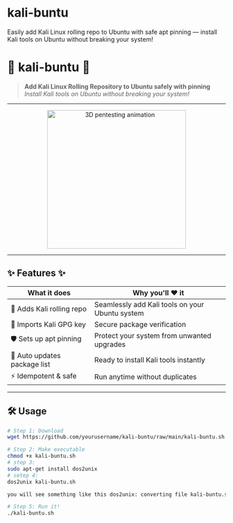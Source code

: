 # kali-buntu
Easily add Kali Linux rolling repo to Ubuntu with safe apt pinning — install Kali tools on Ubuntu without breaking your system!
# 🚀 **kali-buntu** 🚀

> **Add Kali Linux Rolling Repository to Ubuntu safely with pinning**  
> _Install Kali tools on Ubuntu without breaking your system!_

---

<p align="center">
  <img src="https://cdn.dribbble.com/users/1186264/screenshots/6156727/dribbble_pentesting_3d.gif" alt="3D pentesting animation" width="320"/>
</p>

---

## ✨ Features ✨

| What it does               | Why you'll ❤️ it                                  |
|---------------------------|-------------------------------------------------|
| 🐧 Adds Kali rolling repo  | Seamlessly add Kali tools on your Ubuntu system |
| 🔐 Imports Kali GPG key    | Secure package verification                      |
| 🛡️  Sets up apt pinning     | Protect your system from unwanted upgrades      |
| 🔄 Auto updates package list | Ready to install Kali tools instantly           |
| ⚡ Idempotent & safe        | Run anytime without duplicates                    |

---

## 🛠️ Usage

```bash
# Step 1: Download
wget https://github.com/yourusername/kali-buntu/raw/main/kali-buntu.sh

# Step 2: Make executable
chmod +x kali-buntu.sh
# step 3:
sudo apt-get install dos2unix
# setep 4:
dos2unix kali-buntu.sh

you will see something like this dos2unix: converting file kali-buntu.sh to Unix format...

# Step 5: Run it!
./kali-buntu.sh
